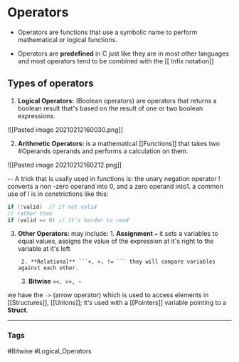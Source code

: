 # Operators
- Operators are functions that use a symbolic name to perform mathematical or logical functions. 

- Operators are **predefined** in C just like they are in most other languages and most operators tend to be combined with the [[ Infix notation]]

## Types of operators 

1. **Logical Operators:** (Boolean operators) are operators that returns a boolean result that's based on the result of one or two boolean expressions. 

![[Pasted image 20210212160030.png]]

2. **Arithmetic Operators:** is a mathematical [[Functions]] that takes two #Operands operands and performs a calculation on them.

![[Pasted image 20210212160212.png]]

 -- A trick that is usally used in functions is:
 			the unary negation operator ! converts a non -zero operand into 0, and a zero operand into1. a common use of ! is in constrictions like this:
			
```c
if (!valid)  // if not valid
// rather than
if (valid == 0) // it's harder to read
```
 

3. **Other Operators:** may include:
		1. **Assignment** ```=``` it sets a variables to equal values, assigns the value of the expression at it's right to the variable at it's left
		
		2. **Relational** ```<, >, != ``` they will compare variables against each other. 
		
 	3. **Bitwise** ``` <<, >>, ~ ```

we have the ```->``` (arrow operator) which is used to access elements in [[Structures]], [[Unions]]; it's used with a [[Pointers]] variable pointing to a **Struct**. 


---
### Tags 
#Bitwise
#Logical_Operators


